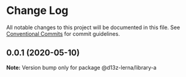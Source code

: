 # Change Log

All notable changes to this project will be documented in this file.
See [Conventional Commits](https://conventionalcommits.org) for commit guidelines.

## 0.0.1 (2020-05-10)

**Note:** Version bump only for package @d13z-lerna/library-a
